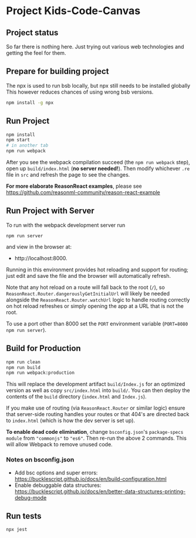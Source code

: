 # Project Kids-Code-Canvas

## Project status

So far there is nothing here. Just trying out various web technologies
and getting the feel for them.

## Prepare for building project

The npx is used to run bsb locally, but npx still needs to be installed globally
This however reduces chances of using wrong bsb versions.

```sh
npm install -g npx 
```

## Run Project

```sh
npm install
npm start
# in another tab
npm run webpack
```

After you see the webpack compilation succeed (the `npm run webpack` step), open up `build/index.html` (**no server needed!**). Then modify whichever `.re` file in `src` and refresh the page to see the changes.

**For more elaborate ReasonReact examples**, please see https://github.com/reasonml-community/reason-react-example

## Run Project with Server

To run with the webpack development server run 

    npm run server
    
and view in the browser at:

  * http://localhost:8000.
  
Running in this environment provides hot reloading and support for routing; just edit and save the file and the browser will automatically refresh.

Note that any hot reload on a route will fall back to the root (`/`), so `ReasonReact.Router.dangerouslyGetInitialUrl` will likely be needed alongside the `ReasonReact.Router.watchUrl` logic to handle routing correctly on hot reload refreshes or simply opening the app at a URL that is not the root.

To use a port other than 8000 set the `PORT` environment variable (`PORT=8080 npm run server`).

## Build for Production

```sh
npm run clean
npm run build
npm run webpack:production
```

This will replace the development artifact `build/Index.js` for an optimized version as well as copy `src/index.html` into `build/`. You can then deploy the contents of the `build` directory (`index.html` and `Index.js`).

If you make use of routing (via `ReasonReact.Router` or similar logic) ensure that server-side routing handles your routes or that 404's are directed back to `index.html` (which is how the dev server is set up).

**To enable dead code elimination**, change `bsconfig.json`'s `package-specs` `module` from `"commonjs"` to `"es6"`. Then re-run the above 2 commands. This will allow Webpack to remove unused code.

### Notes on bsconfig.json

  * Add bsc options and super errors: https://bucklescript.github.io/docs/en/build-configuration.html
  * Enable debuggable data structures: https://bucklescript.github.io/docs/en/better-data-structures-printing-debug-mode

## Run tests

    npx jest